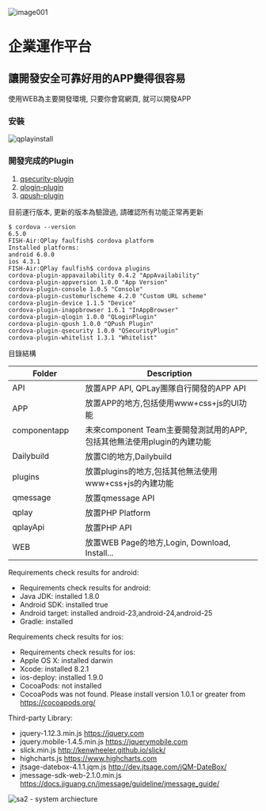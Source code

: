 ![image001](https://cloud.githubusercontent.com/assets/1924451/20743151/9735df36-b70f-11e6-95d0-dd794b2d60bd.png)

# 企業運作平台
## 讓開發安全可靠好用的APP變得很容易

使用WEB為主要開發環境, 只要你會寫網頁, 就可以開發APP

###  安裝

![qplayinstall](https://cloud.githubusercontent.com/assets/1924451/18819378/6873332c-83c2-11e6-892f-db70c5257f4d.png)

### 開發完成的Plugin
1. [qsecurity-plugin](https://github.com/BenQdigiPages/EnterpriseAPPPlatform/wiki/qsecurity-plugin)
2. [qlogin-plugin](https://github.com/BenQdigiPages/EnterpriseAPPPlatform/wiki/qlogin-plugin)
3. [qpush-plugin](https://github.com/BenQdigiPages/EnterpriseAPPPlatform/issues/14)

目前運行版本, 更新的版本為驗證過, 請確認所有功能正常再更新

```
$ cordova --version
6.5.0
FISH-Air:QPlay faulfish$ cordova platform
Installed platforms:
android 6.0.0
ios 4.3.1
FISH-Air:QPlay faulfish$ cordova plugins
cordova-plugin-appavailability 0.4.2 "AppAvailability"
cordova-plugin-appversion 1.0.0 "App Version"
cordova-plugin-console 1.0.5 "Console"
cordova-plugin-customurlscheme 4.2.0 "Custom URL scheme"
cordova-plugin-device 1.1.5 "Device"
cordova-plugin-inappbrowser 1.6.1 "InAppBrowser"
cordova-plugin-qlogin 1.0.0 "QLoginPlugin"
cordova-plugin-qpush 1.0.0 "QPush Plugin"
cordova-plugin-qsecurity 1.0.0 "QSecurityPlugin"
cordova-plugin-whitelist 1.3.1 "Whitelist"
```

目錄結構

Folder | Description
------------ | -------------
API                   | 放置APP API, QPLay團隊自行開發的APP API
APP                   | 放置APP的地方,包括使用www+css+js的UI功能
componentapp          | 未來component Team主要開發測試用的APP,包括其他無法使用plugin的內建功能
Dailybuild            | 放置CI的地方,Dailybuild
plugins               | 放置plugins的地方,包括其他無法使用www+css+js的內建功能
qmessage              | 放置qmessage API
qplay                 | 放置PHP Platform
qplayApi              | 放置PHP API
WEB                   | 放置WEB Page的地方,Login, Download, Install...

Requirements check results for android:
 - Requirements check results for android:
 - Java JDK: installed 1.8.0
 - Android SDK: installed true
 - Android target: installed android-23,android-24,android-25
 - Gradle: installed 

Requirements check results for ios:
 - Requirements check results for ios:
 - Apple OS X: installed darwin
 - Xcode: installed 8.2.1
 - ios-deploy: installed 1.9.0
 - CocoaPods: not installed 
 - CocoaPods was not found. Please install version 1.0.1 or greater from https://cocoapods.org/

Third-party Library:
 - jquery-1.12.3.min.js https://jquery.com
 - jquery.mobile-1.4.5.min.js https://jquerymobile.com
 - slick.min.js http://kenwheeler.github.io/slick/
 - highcharts.js https://www.highcharts.com
 - jtsage-datebox-4.1.1.jqm.js http://dev.jtsage.com/jQM-DateBox/
 - jmessage-sdk-web-2.1.0.min.js https://docs.jiguang.cn/jmessage/guideline/jmessage_guide/

![sa2 - system archiecture](https://cloud.githubusercontent.com/assets/1924451/24186815/026d322e-0f15-11e7-9407-ee799456cba9.png)

